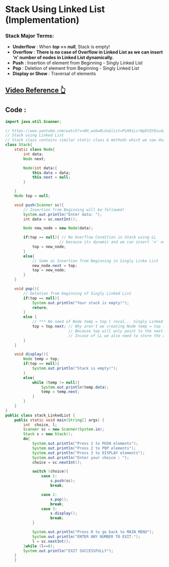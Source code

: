 # Stack Using Linked List (Implementation)

### Stack Major Terms:
- **Underflow** : When _**top == null**_, Stack is empty!
- **Overflow** : **There is no case of Overflow in Linked List as we can insert 'n' number of nodes in Linked List dynamically.**
- **Push** : Insertion of element from Beginning - Singly Linked List
- **Pop** : Deletion of element from Beginning - Singly Linked List
- **Display or Show** : Traversal of elements

## [Video Reference 👆](https://www.youtube.com/watch?v=0H_wxGw0LUs&list=PLH9iLcrNpXtQYQiudzpZpGw0mptHc06Su&index=21)

## Code :

```java
import java.util.Scanner;

// https://www.youtube.com/watch?v=0H_wxGw0LUs&list=PLH9iLcrNpXtQYQiudzpZpGw0mptHc06Su&index=21
// Stack using Linked List
// Stack class contains similar static class & methods which we saw during Linked List
class Stack{
    static class Node{
        int data;
        Node next;

        Node(int data){
            this.data = data;
            this.next = null;
        }

    }
    Node top = null;

    void push(Scanner sc){
        // Insertion from Beginning will be followed!
        System.out.println("Enter data: ");
        int data = sc.nextInt();

        Node new_node = new Node(data);

        if(top == null){ // No Overflow Condition in Stack using LL
                        // because its dynamic and we can insert 'n' number of nodes
            top = new_node;
        }
        else{
            // Same as Insertion from Beginning in Singly Linke List
            new_node.next = top;
            top = new_node;
        }
    }

    void pop(){
        // Deletion from beginning of Singly Linked List 
        if(top == null){
            System.out.println("Your stack is empty!");
            return;
        }
        else {
            // *** No need of Node temp = top ( recal... Singly Linked List - Deletion concept)
            top = top.next; // Why aren't we creating Node temp = top (Deletion from LL concept) here?
                            // Because top will only point to the next node will deletion
                            // Incase of LL we also need to store the address iin head, whereas here that's not required
        }
    }

    void display(){
        Node temp = top;
        if(top == null){
            System.out.println("Stack is empty!");
        }
        else{
            while (temp != null){
                System.out.println(temp.data);
                temp = temp.next;
            }
        }
    }
}
public class stack_LinkedList {
    public static void main(String[] args) {
        int  choice, l;
        Scanner sc = new Scanner(System.in);
        Stack s = new Stack();
        do{
            System.out.println("Press 1 to PUSH elements");
            System.out.println("Press 2 to POP elements");
            System.out.println("Press 3 to DISPLAY elements");
            System.out.println("Enter your choice : ");
            choice = sc.nextInt();

            switch (choice){
                case 1:
                    s.push(sc);
                    break;

                case 2:
                    s.pop();
                    break;
                case 3:
                    s.display();
                    break;
            }

            System.out.println("Press 0 to go back to MAIN MENU");
            System.out.println("ENTER ANY NUMBER TO EXIT.");
            l = sc.nextInt();
        }while (l==0);
        System.out.println("EXIT SUCCESSFULLY");
    }
    }


```